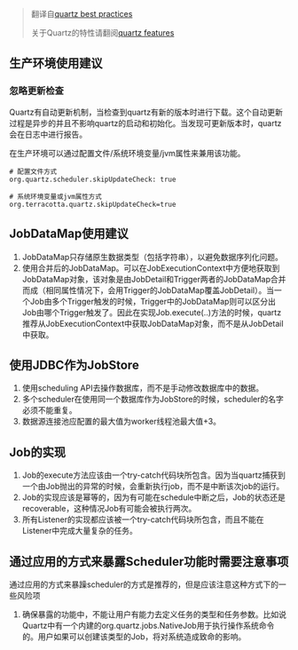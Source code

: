 > 翻译自[quartz best practices](http://www.quartz-scheduler.org/documentation/best-practices.html)
> 
> 关于Quartz的特性请翻阅[quartz features](http://www.quartz-scheduler.org/overview/features.html)

## 生产环境使用建议

### 忽略更新检查

Quartz有自动更新机制，当检查到quartz有新的版本时进行下载。这个自动更新过程是异步的并且不影响quartz的启动和初始化。当发现可更新版本时，quartz会在日志中进行报告。

在生产环境可以通过配置文件/系统环境变量/jvm属性来兼用该功能。
	
	# 配置文件方式
	org.quartz.scheduler.skipUpdateCheck: true
	
	# 系统环境变量或jvm属性方式
	org.terracotta.quartz.skipUpdateCheck=true
	
## JobDataMap使用建议

1. JobDataMap只存储原生数据类型（包括字符串），以避免数据序列化问题。
2. 使用合并后的JobDataMap。可以在JobExecutionContext中方便地获取到JobDataMap对象，该对象是由JobDetail和Trigger两者的JobDataMap合并而成（相同属性情况下，会用Trigger的JobDataMap覆盖JobDetail）。当一个Job由多个Trigger触发的时候，Trigger中的JobDataMap则可以区分出Job由哪个Trigger触发了。因此在实现Job.execute(..)方法的时候，quartz推荐从JobExecutionContext中获取JobDataMap对象，而不是从JobDetail中获取。

## 使用JDBC作为JobStore

1. 使用scheduling API去操作数据库，而不是手动修改数据库中的数据。
2. 多个scheduler在使用同一个数据库作为JobStore的时候，scheduler的名字必须不能重复。
3. 数据源连接池应配置的最大值为worker线程池最大值+3。


## Job的实现

1. Job的execute方法应该由一个try-catch代码块所包含。因为当quartz捕获到一个由Job抛出的异常的时候，会重新执行job，而不是中断该次job的运行。
2. Job的实现应该是幂等的，因为有可能在schedule中断之后，Job的状态还是recoverable，这种情况Job有可能会被执行两次。
3. 所有Listener的实现都应该被一个try-catch代码块所包含，而且不能在Listener中完成大量复杂的任务。

## 通过应用的方式来暴露Scheduler功能时需要注意事项

通过应用的方式来暴躁scheduler的方式是推荐的，但是应该注意这种方式下的一些风险项

1. 确保暴露的功能中，不能让用户有能力去定义任务的类型和任务参数。比如说Quartz中有一个内建的org.quartz.jobs.NativeJob用于执行操作系统命令的。用户如果可以创建该类型的Job，将对系统造成致命的影响。
